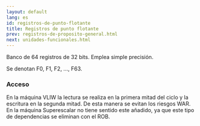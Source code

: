 ```yaml
---
layout: default
lang: es
id: registros-de-punto-flotante
title: Registros de punto flotante
prev: registros-de-proposito-general.html
next: unidades-funcionales.html
---
```

Banco de 64 registros de 32 bits. Emplea simple precisión.

Se denotan F0, F1, F2, ..., F63.


### Acceso

En la máquina VLIW la lectura se realiza en la primera mitad del ciclo y la escritura en la segunda mitad. De esta manera se evitan los riesgos WAR. En la máquina Superescalar no tiene sentido este añadido, ya que este tipo de dependencias se eliminan con el ROB.
